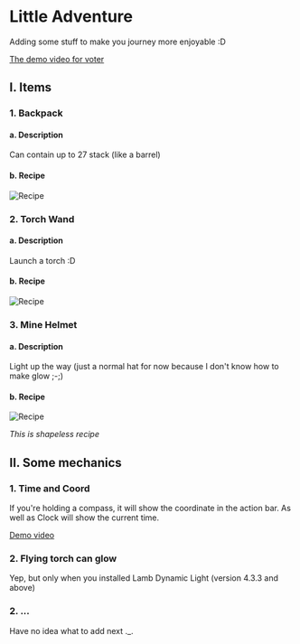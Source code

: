 # Little Adventure
Adding some stuff to make you journey more enjoyable :D

[The demo video for voter](https://www.youtube.com/watch?v=rjeb0vmLHSE)

## I. Items
### 1. Backpack

#### a. Description
Can contain up to 27 stack (like a barrel)

#### b. Recipe
![Recipe](https://hc-cdn.hel1.your-objectstorage.com/s/v3/9d049e1602d3b41794b9294832c46f366ecb8bbb_backpack.png)


### 2. Torch Wand

#### a. Description
Launch a torch :D

#### b. Recipe
![Recipe](https://hc-cdn.hel1.your-objectstorage.com/s/v3/0222e224080410b42bac1dc13816936551d58499_torch_wand.png)


### 3. Mine Helmet

#### a. Description
Light up the way (just a normal hat for now because I don't know how to make glow ;-;)

#### b. Recipe

![Recipe](https://hc-cdn.hel1.your-objectstorage.com/s/v3/cb65a8b38449ae9391c50fa44acb9b2d8207af53_mine_helmet.png)

*This is shapeless recipe*

## II. Some mechanics

### 1. Time and Coord

If you're holding a compass, it will show the coordinate in the action bar. As well as Clock will show the current time.

[Demo video](https://hc-cdn.hel1.your-objectstorage.com/s/v3/25ae93473083429a163a19b07d5f593556fa2f72_screencast_from_2025-08-26_23-36-53.mp4)

### 2. Flying torch can glow

Yep, but only when you installed Lamb Dynamic Light (version 4.3.3 and above)

### 2. ...
Have no idea what to add next ._.
